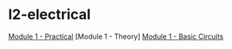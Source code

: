 # l2-electrical

[Module 1 - Practical](https://github.com/Kieran-777/l2-electrical/blob/main/module-1/module-1.md)
[Module 1 - Theory]
[Module 1 - Basic Circuits](https://github.com/Kieran-777/l2-electrical/blob/main/module-1/basic-circuit-diagrams.md)